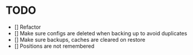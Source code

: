 # TODO

- [] Refactor
- [] Make sure configs are deleted when backing up to avoid duplicates
- [] Make sure backups, caches are cleared on restore
- [] Positions are not remembered
